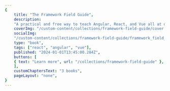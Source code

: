 ```yaml
---
{
    title: "The Framework Field Guide",
    description:
    "A practical and free way to teach Angular, React, and Vue all at once, so you can choose the right tool for the job and learn the underlying concepts in depth.",
    coverImg: "/custom-content/collections/framework-field-guide/cover.png",
    socialImg:
    "/custom-content/collections/framework-field-guide/framework_field_guide_social.png",
    type: "book",
    tags: ["react", "angular", "vue"],
    published: "2024-01-01T13:45:00.284Z",
    buttons: [
    { text: "Learn more", url: "/collections/framework-field-guide" },
    ],
    customChaptersText: "3 books",
	pageLayout: "none",
}
---
```

